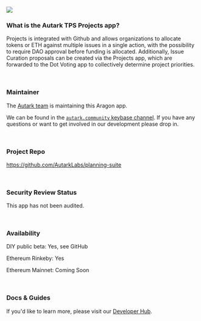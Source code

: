 <br>

<img src='https://cdn-images-1.medium.com/max/2160/1*1jsxao_cOo4t7GeHgLsNPA.png' />

<br>

### What is the Autark TPS Projects app?

Projects is integrated with Github and allows organizations to allocate tokens or ETH against multiple issues in a single action, with the possibility to require DAO approval before funding is allocated. Additionally, Issue Curation proposals can be created via the Projects app, which are forwarded to the Dot Voting app to collectively determine project priorities.

<br>

### Maintainer

The [Autark team](https://github.com/AutarkLabs/planning-suite) is maintaining this Aragon app.

We can be found in the [`autark.community` keybase channel](https://keybase.io/team/autark.community). If you have any questions or want to get involved in our development please drop in.

<br>

### Project Repo 

https://github.com/AutarkLabs/planning-suite

<br>

### Security Review Status 

This app has not been audited.

<br>

### Availability 

DIY public beta: Yes, see GitHub

Ethereum Rinkeby: Yes

Ethereum Mainnet: Coming Soon

<br>

### Docs & Guides

If you'd like to learn more, please visit our [Developer Hub](https://www.burrrata.ch/hack.aragon4all/docs/developers/welcome).
